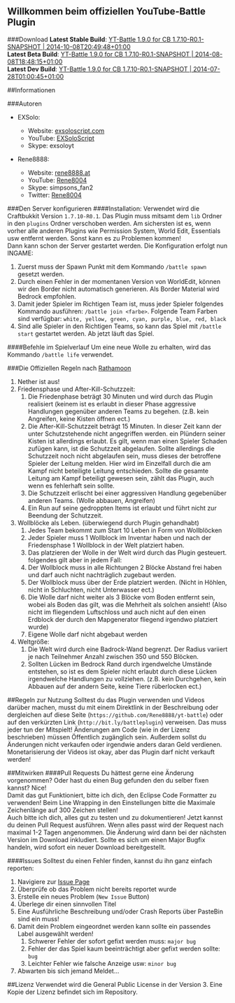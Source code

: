 Willkommen beim offiziellen YouTube-Battle Plugin
-------------------------------------------------

###Download
**Latest Stable Build**: [YT-Battle 1.9.0 for CB 1.7.10-R0.1-SNAPSHOT | 2014-10-08T20:49:48+01:00](http://files.rene8888.at/yt-battle/stable/yt-battle-1.9.0-CB-1.7.10-R0.1-SNAPSHOT.zip)  
**Latest Beta Build**: [YT-Battle 1.9.0 for CB 1.7.10-R0.1-SNAPSHOT | 2014-08-08T18:48:15+01:00](http://files.rene8888.at/yt-battle/beta/yt-battle-1.9.0-CB-1.7.10-R0.1-SNAPSHOT.zip)  
**Latest Dev Build**: [YT-Battle 1.9.0 for CB 1.7.10-R0.1-SNAPSHOT | 2014-07-28T01:00:45+01:00](http://files.rene8888.at/yt-battle/dev/yt-battle-1.9.0-CB-1.7.10-R0.1-SNAPSHOT.zip)  

##Informationen

###Autoren
* EXSolo:
	- Website: [exsoloscript.com](http://exsoloscript.com/)
	- YouTube: [EXSoloScript](https://www.youtube.com/user/EXSoloScript)
	- Skype: exsoloyt

* Rene8888:
	- Website: [rene8888.at](http://rene8888.at/)
	- YouTube: [Rene8004](https://www.youtube.com/user/Rene8004/)
	- Skype: simpsons_fan2
	- Twitter: [Rene8004](https://twitter.com/Rene8004)

###Den Server konfigurieren
####Installation:
Verwendet wird die Craftbukkit Version `1.7.10-R0.1`. Das Plugin muss mitsamt dem `lib` Ordner in den `plugins` Ordner verschoben werden. Am sichersten ist es, wenn vorher alle anderen Plugins wie Permission System, World Edit, Essentials usw entfernt werden. Sonst kann es zu Problemen kommen!  
Dann kann schon der Server gestartet werden. Die Konfiguration erfolgt nun INGAME:

1. Zuerst muss der Spawn Punkt mit dem Kommando `/battle spawn` gesetzt werden.
2. Durch einen Fehler in der momentanen Version von WorldEdit, können wir den Border nicht automatisch generieren. Als Border Material wird Bedrock empfohlen.
3. Damit jeder Spieler im Richtigen Team ist, muss jeder Spieler folgendes Kommando ausführen: `/battle join <farbe>`. Folgende Team Farben sind verfügbar: `white, yellow, green, cyan, purple, blue, red, black`
4. Sind alle Spieler in den Richtigen Teams, so kann das Spiel mit `/battle start` gestartet werden. Ab jetzt läuft das Spiel.

####Befehle im Spielverlauf
Um eine neue Wolle zu erhalten, wird das Kommando `/battle life` verwendet.

###Die Offiziellen Regeln nach [Rathamoon](https://www.youtube.com/user/RathamoonLP)
1. Nether ist aus!
2. Friedensphase und After-Kill-Schutzzeit:
	1. Die Friedenphase beträgt 30 Minuten und wird durch das Plugin realisiert (keinem ist es erlaubt in dieser Phase aggressive Handlungen gegenüber anderen Teams zu begehen. (z.B. kein Angreifen, keine Kisten öffnen ect.)
	2. Die After-Kill-Schutzzeit beträgt 15 Minuten. In dieser Zeit kann der unter Schutzstehende nicht angegriffen werden. ein Plündern seiner Kisten ist allerdings erlaubt. Es gilt, wenn man einen Spieler Schaden zufügen kann, ist die Schutzzeit abgelaufen. Sollte allerdings die Schutzzeit noch nicht abgelaufen sein, muss dieses der betroffene Spieler der Leitung melden. Hier wird im Einzelfall durch die am Kampf nicht beteiligte Leitung entschieden. Sollte die gesamte Leitung am Kampf beteiligt gewesen sein, zählt das Plugin, auch wenn es fehlerhaft sein sollte. 
	3. Die Schutzzeit erlischt bei einer aggressiven Handlung gegebenüber anderen Teams. (Wolle abbauen, Angreifen)
	4. Ein Run auf seine gedroppten Items ist erlaubt und führt nicht zur Beendung der Schutzzeit. 
3. Wollblöcke als Leben. (überwiegend durch Plugin gehandhabt)
	1. Jedes Team bekommt zum Start 10 Leben in Form von Wollblöcken
	2. Jeder Spieler muss 1 Wollblock im Inventar haben und nach der Friedensphase 1 Wollblock in der Welt platziert haben.
	3. Das platzieren der Wolle in der Welt wird durch das Plugin gesteuert. folgendes gilt aber in jedem Fall: 
	4. Der Wollblock muss in alle Richtungen 2 Blöcke Abstand frei haben und darf auch nicht nachträglich zugebaut werden.  
	5. Der Wollblock muss über der Erde platziert werden. (Nicht in Höhlen, nicht in Schluchten, nicht Unterwasser ect.)
	6. Die Wolle darf nicht weiter als 3 Blöcke vom Boden entfernt sein, wobei als Boden das gilt, was die Mehrheit als solchen ansieht! (Also nicht im fliegendem Luftschloss und auch nicht auf den einen Erdblock der durch den Mapgenerator fliegend irgendwo platziert wurde)
	7. Eigene Wolle darf nicht abgebaut werden
4. Weltgröße: 
	1. Die Welt wird durch eine Badrock-Wand begrenzt. Der Radius variiert je nach Teilnehmer Anzahl zwischen 350 und 550 Blöcken.
	2. Sollten Lücken im Bedrock Rand durch irgendwelche Umstände entstehen, so ist es dem Spieler nicht erlaubt durch diese Lücken irgendwelche Handlungen zu vollziehen. (z.B. kein Durchgehen, kein Abbauen auf der andern Seite, keine Tiere rüberlocken ect.)

##Regeln zur Nutzung
Solltest du das Plugin verwenden und Videos darüber machen, musst du mit einem Direktlink in der Beschreibung oder dergleichen auf diese Seite (`https://github.com/Rene8888/yt-battle`) oder auf den verkürzten Link (`http://bit.ly/battleplugin`) verweisen. Das muss jeder tun der Mitspielt! Änderungen am Code (wie in der Lizenz beschrieben) müssen Öffentlich zugänglich sein. Außerdem sollst du Änderungen nicht verkaufen oder irgendwie anders daran Geld verdienen. Monetarisierung der Videos ist okay, aber das Plugin darf nicht verkauft werden!

##Mitwirken
####Pull Requests
Du hättest gerne eine Änderung vorgenommen? Oder hast du einen Bug gefunden den du selber fixen kannst? Nice!  
Damit das gut Funktioniert, bitte ich dich, den Eclipse Code Formatter zu verwenden! Beim Line Wrapping in den Einstellungen bitte die Maximale Zeichenlänge auf 300 Zeichen stellen!  
Auch bitte ich dich, alles gut zu testen und zu dokumentieren! Jetzt kannst du deinen Pull Request ausführen. Wenn alles passt wird der Request nach maximal 1-2 Tagen angenommen. Die Änderung wird dann bei der nächsten Version im Download inkludiert. Sollte es sich um einen Major Bugfix handeln, wird sofort ein neuer Download bereitgestellt.
 
####Issues
Solltest du einen Fehler finden, kannst du ihn ganz einfach reporten:

1. Navigiere zur [Issue Page](https://github.com/Rene8888/yt-battle/issues)
2. Überprüfe ob das Problem nicht bereits reportet wurde
3. Erstelle ein neues Problem (`New Issue` Button)
4. Überlege dir einen sinnvollen Titel
5. Eine Ausführliche Beschreibung und/oder Crash Reports über PasteBin sind ein muss!
6. Damit dein Problem eingeordnet werden kann sollte ein passendes Label ausgewählt werden!
	1. Schwerer Fehler der sofort gefixt werden muss: `major bug`
	2. Fehler der das Spiel kaum beeinträchtigt aber gefixt werden sollte: `bug`
	3. Leichter Fehler wie falsche Anzeige usw: `minor bug`
7. Abwarten bis sich jemand Meldet...

##Lizenz
Verwendet wird die General Public License in der Version 3. Eine Kopie der Lizenz befindet sich im Repository.
